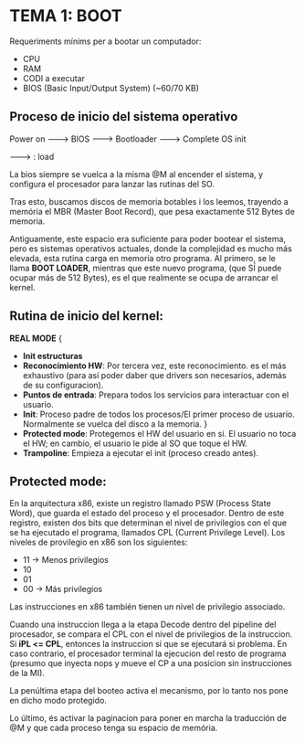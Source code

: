 # TEMA 1: BOOT
Requeriments mínims per a bootar un computador:
- CPU
- RAM
- CODI a executar
- BIOS (Basic Input/Output System) (~60/70 KB)

## Proceso de inicio del sistema operativo

Power on ---> BIOS ---> Bootloader ---> Complete OS init 

---> : load

La bios siempre se vuelca a la misma @M al encender
el sistema, y configura el procesador para lanzar las
rutinas del SO.

Tras esto, buscamos discos de memoria botables i los 
leemos, trayendo a memória el MBR (Master Boot Record),
que pesa exactamente 512 Bytes de memoria.

Antiguamente, este espacio era suficiente para poder
bootear el sistema, pero es sistemas operativos actuales,
donde la complejidad es mucho más elevada, esta rutina
carga en memoria otro programa. Al primero, se le llama
__BOOT LOADER__, mientras que este nuevo programa, (que SÍ
puede ocupar más de 512 Bytes), es el que realmente se ocupa
de arrancar el kernel.

## Rutina de inicio del kernel:
__REAL MODE__ {
- __Init estructuras__
- __Reconocimiento HW__: Por tercera vez, este reconocimiento.
es el más exhaustivo (para así poder daber que drivers son necesarios,
además de su configuracion).
- __Puntos de entrada__: Prepara todos los servicios para interactuar
con el usuario.
- __Init__: Proceso padre de todos los procesos/El primer proceso de usuario.
Normalmente se vuelca del disco a la memoria.
}
- __Protected mode__: Protegemos el HW del usuario en si. El usuario no toca
el HW; en cambio, el usuario le pide al SO que toque el HW.
- __Trampoline__: Empieza a ejecutar el init (proceso creado antes).

## Protected mode:
En la arquitectura x86, existe un registro llamado PSW (Process State Word),
que guarda el estado del proceso y el procesador. Dentro de este registro,
existen dos bits que determinan el nivel de privilegios con el que se ha
ejecutado el programa, llamados CPL (Current Privilege Level). Los niveles
de provilegio en x86 son los siguientes:

- 11 -> Menos privilegios
- 10
- 01
- 00 -> Más privilegios

Las instrucciones en x86 también tienen un nivel de privilegio associado.

Cuando una instruccion llega a la etapa Decode dentro del pipeline del
procesador, se compara el CPL con el nivel de privilegios de la instruccion.
Si __iPL <= CPL__, entonces la instruccion sí que se ejecutará si problema.
En caso contrario, el procesador terminal la ejecucion del resto de programa
(presumo que inyecta nops y mueve el CP a una posicion sin instrucciones
de la MI).

La penúltima etapa del booteo activa el mecanismo, por lo tanto nos pone en
dicho modo protegido.

Lo último, és activar la paginacion para poner en marcha la traducción de @M
 y que cada proceso tenga su espacio de memória.
